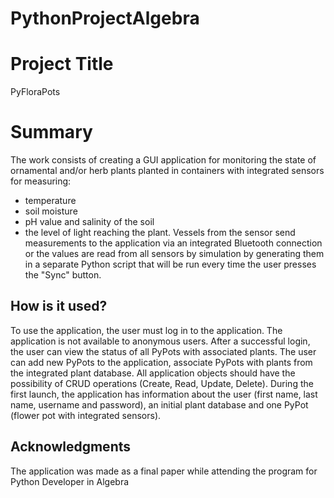 # PythonProjectAlgebra

# Project Title

PyFloraPots

# Summary

The work consists of creating a GUI application for monitoring the state of ornamental and/or herb plants planted in containers with integrated sensors for measuring:
- temperature
- soil moisture
- pH value and salinity of the soil
- the level of light reaching the plant.
Vessels from the sensor send measurements to the application via an integrated Bluetooth connection or the values ​​are read from all sensors by simulation by generating them in a separate Python script that will be run every time the user presses the "Sync" button.

## How is it used?

To use the application, the user must log in to the application. The application is not available to anonymous users. After a successful login, the user can view the status of all PyPots with associated plants.
The user can add new PyPots to the application, associate PyPots with plants from the integrated plant database. All application objects should have the possibility of CRUD operations (Create, Read, Update, Delete).
During the first launch, the application has information about the user (first name, last name, username and password), an initial plant database and one PyPot (flower pot with integrated sensors).

## Acknowledgments

The application was made as a final paper while attending the program for Python Developer in Algebra
